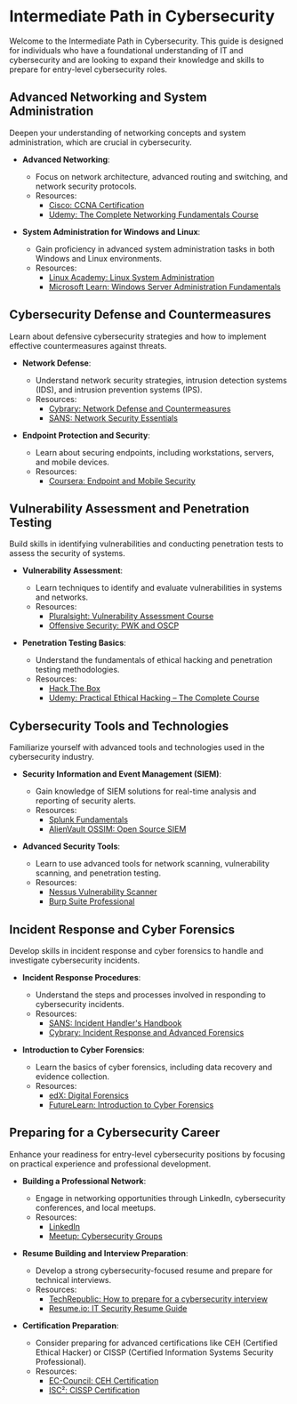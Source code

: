 # Intermediate Path in Cybersecurity

Welcome to the Intermediate Path in Cybersecurity. This guide is designed for individuals who have a foundational understanding of IT and cybersecurity and are looking to expand their knowledge and skills to prepare for entry-level cybersecurity roles.

## Advanced Networking and System Administration

Deepen your understanding of networking concepts and system administration, which are crucial in cybersecurity.

- **Advanced Networking**:
  - Focus on network architecture, advanced routing and switching, and network security protocols.
  - Resources:
    - [Cisco: CCNA Certification](https://www.cisco.com/c/en/us/training-events/training-certifications/certifications/associate/ccna.html)
    - [Udemy: The Complete Networking Fundamentals Course](https://www.udemy.com/course/complete-networking-fundamentals-course-ccna-start/)

- **System Administration for Windows and Linux**:
  - Gain proficiency in advanced system administration tasks in both Windows and Linux environments.
  - Resources:
    - [Linux Academy: Linux System Administration](https://linuxacademy.com/cp/modules/view/id/377)
    - [Microsoft Learn: Windows Server Administration Fundamentals](https://docs.microsoft.com/en-us/learn/paths/windows-server-fundamentals/)

## Cybersecurity Defense and Countermeasures

Learn about defensive cybersecurity strategies and how to implement effective countermeasures against threats.

- **Network Defense**:
  - Understand network security strategies, intrusion detection systems (IDS), and intrusion prevention systems (IPS).
  - Resources:
    - [Cybrary: Network Defense and Countermeasures](https://www.cybrary.it/course/network-defense/)
    - [SANS: Network Security Essentials](https://www.sans.org/course/network-security-essentials)

- **Endpoint Protection and Security**:
  - Learn about securing endpoints, including workstations, servers, and mobile devices.
  - Resources:
    - [Coursera: Endpoint and Mobile Security](https://www.coursera.org/learn/endpoint-mobile-security)

## Vulnerability Assessment and Penetration Testing

Build skills in identifying vulnerabilities and conducting penetration tests to assess the security of systems.

- **Vulnerability Assessment**:
  - Learn techniques to identify and evaluate vulnerabilities in systems and networks.
  - Resources:
    - [Pluralsight: Vulnerability Assessment Course](https://www.pluralsight.com/courses/vulnerability-assessment)
    - [Offensive Security: PWK and OSCP](https://www.offensive-security.com/pwk-oscp/)

- **Penetration Testing Basics**:
  - Understand the fundamentals of ethical hacking and penetration testing methodologies.
  - Resources:
    - [Hack The Box](https://www.hackthebox.eu/)
    - [Udemy: Practical Ethical Hacking – The Complete Course](https://www.udemy.com/course/practical-ethical-hacking/)

## Cybersecurity Tools and Technologies

Familiarize yourself with advanced tools and technologies used in the cybersecurity industry.

- **Security Information and Event Management (SIEM)**:
  - Gain knowledge of SIEM solutions for real-time analysis and reporting of security alerts.
  - Resources:
    - [Splunk Fundamentals](https://www.splunk.com/en_us/training/free-courses/splunk-fundamentals-1.html)
    - [AlienVault OSSIM: Open Source SIEM](https://www.alienvault.com/products/ossim)

- **Advanced Security Tools**:
  - Learn to use advanced tools for network scanning, vulnerability scanning, and penetration testing.
  - Resources:
    - [Nessus Vulnerability Scanner](https://www.tenable.com/products/nessus/nessus-professional)
    - [Burp Suite Professional](https://portswigger.net/burp/professional)

## Incident Response and Cyber Forensics

Develop skills in incident response and cyber forensics to handle and investigate cybersecurity incidents.

- **Incident Response Procedures**:
  - Understand the steps and processes involved in responding to cybersecurity incidents.
  - Resources:
    - [SANS: Incident Handler's Handbook](https://www.sans.org/reading-room/whitepapers/incident/incident-handlers-handbook-33901)
    - [Cybrary: Incident Response and Advanced Forensics](https://www.cybrary.it/course/incident-response-and-advanced-forensics/)

- **Introduction to Cyber Forensics**:
  - Learn the basics of cyber forensics, including data recovery and evidence collection.
  - Resources:
    - [edX: Digital Forensics](https://www.edx.org/professional-certificate/ritx-cybersecurity-microbachelors)
    - [FutureLearn: Introduction to Cyber Forensics](https://www.futurelearn.com/courses/introduction-to-cyber-security)

## Preparing for a Cybersecurity Career

Enhance your readiness for entry-level cybersecurity positions by focusing on practical experience and professional development.

- **Building a Professional Network**:
  - Engage in networking opportunities through LinkedIn, cybersecurity conferences, and local meetups.
  - Resources:
    - [LinkedIn](https://www.linkedin.com/)
    - [Meetup: Cybersecurity Groups](https://www.meetup.com/topics/cyber-security/)

- **Resume Building and Interview Preparation**:
  - Develop a strong cybersecurity-focused resume and prepare for technical interviews.
  - Resources:
    - [TechRepublic: How to prepare for a cybersecurity interview](https://www.techrepublic.com/article/how-to-prepare-for-a-cybersecurity-interview/)
    - [Resume.io: IT Security Resume Guide](https://resume.io/resume-examples/it-security)

- **Certification Preparation**:
  - Consider preparing for advanced certifications like CEH (Certified Ethical Hacker) or CISSP (Certified Information Systems Security Professional).
  - Resources:
    - [EC-Council: CEH Certification](https://www.eccouncil.org/programs/certified-ethical-hacker-ceh/)
    - [ISC²: CISSP Certification](https://www.isc2.org/Certifications/CISSP)
